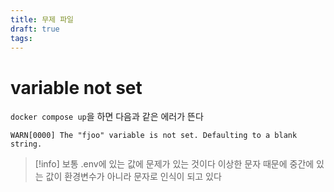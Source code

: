 ```yaml
---
title: 무제 파일
draft: true
tags:
---
```

# variable not set
`docker compose up`을 하면 다음과 같은 에러가 뜬다

`WARN[0000] The "fjoo" variable is not set. Defaulting to a blank string.`

> [!info]
> 보통 .env에 있는 값에 문제가 있는 것이다
> 이상한 문자 때문에 중간에 있는 값이 환경변수가 아니라 문자로 인식이 되고 있다
